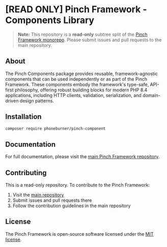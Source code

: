 # [READ ONLY] Pinch Framework - Components Library

> **Note:** This repository is a **read-only** subtree split of
> the [Pinch Framework monorepo](https://github.com/phoneburner/pinch). Please submit issues and pull requests
> to the main repository.

## About

The Pinch Components package provides reusable, framework-agnostic components that can be used independently or as part
of the Pinch Framework. These components embody the framework's type-safe, API-first philosophy, offering robust
building blocks for modern PHP 8.4 applications, including HTTP clients, validation, serialization, and domain-driven
design patterns.

## Installation

```bash
composer require phoneburner/pinch-component
```

## Documentation

For full documentation, please visit
the [main Pinch Framework repository](https://github.com/phoneburner/pinch).

## Contributing

This is a read-only repository. To contribute to the Pinch Framework:

1. Visit the [main repository](https://github.com/phoneburner/pinch)
2. Submit issues and pull requests there
3. Follow the contribution guidelines in the main repository

## License

The Pinch Framework is open-source software licensed under
the [MIT license](https://github.com/phoneburner/pinch/blob/main/LICENSE).
